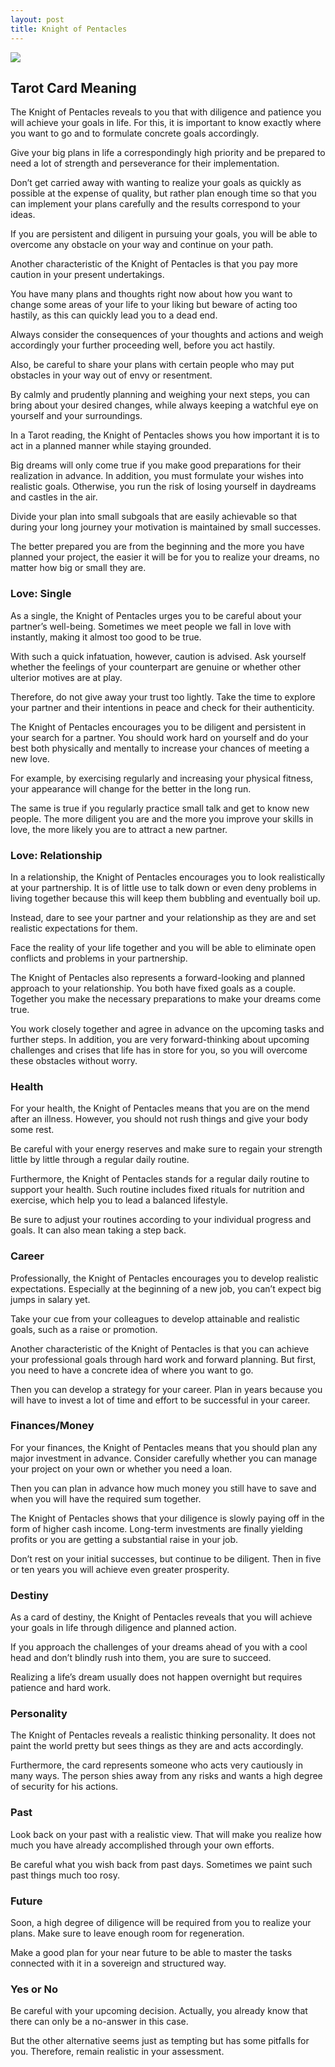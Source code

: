 ```yaml
---
layout: post
title: Knight of Pentacles
---
```


![](../images/Knight-of-Pentacles-Tarot-Card-Meaning-732x1024.webp)

## Tarot Card Meaning
The Knight of Pentacles reveals to you that with diligence and patience you will achieve your goals in life. For this, it is important to know exactly where you want to go and to formulate concrete goals accordingly.

Give your big plans in life a correspondingly high priority and be prepared to need a lot of strength and perseverance for their implementation.

Don’t get carried away with wanting to realize your goals as quickly as possible at the expense of quality, but rather plan enough time so that you can implement your plans carefully and the results correspond to your ideas.

If you are persistent and diligent in pursuing your goals, you will be able to overcome any obstacle on your way and continue on your path.

Another characteristic of the Knight of Pentacles is that you pay more caution in your present undertakings.

You have many plans and thoughts right now about how you want to change some areas of your life to your liking but beware of acting too hastily, as this can quickly lead you to a dead end.

Always consider the consequences of your thoughts and actions and weigh accordingly your further proceeding well, before you act hastily.

Also, be careful to share your plans with certain people who may put obstacles in your way out of envy or resentment.

By calmly and prudently planning and weighing your next steps, you can bring about your desired changes, while always keeping a watchful eye on yourself and your surroundings.

In a Tarot reading, the Knight of Pentacles shows you how important it is to act in a planned manner while staying grounded.

Big dreams will only come true if you make good preparations for their realization in advance. In addition, you must formulate your wishes into realistic goals. Otherwise, you run the risk of losing yourself in daydreams and castles in the air.

Divide your plan into small subgoals that are easily achievable so that during your long journey your motivation is maintained by small successes.

The better prepared you are from the beginning and the more you have planned your project, the easier it will be for you to realize your dreams, no matter how big or small they are.


### Love: Single
As a single, the Knight of Pentacles urges you to be careful about your partner’s well-being. Sometimes we meet people we fall in love with instantly, making it almost too good to be true.

With such a quick infatuation, however, caution is advised. Ask yourself whether the feelings of your counterpart are genuine or whether other ulterior motives are at play.

Therefore, do not give away your trust too lightly. Take the time to explore your partner and their intentions in peace and check for their authenticity.

The Knight of Pentacles encourages you to be diligent and persistent in your search for a partner. You should work hard on yourself and do your best both physically and mentally to increase your chances of meeting a new love.

For example, by exercising regularly and increasing your physical fitness, your appearance will change for the better in the long run.

The same is true if you regularly practice small talk and get to know new people. The more diligent you are and the more you improve your skills in love, the more likely you are to attract a new partner.

### Love: Relationship
In a relationship, the Knight of Pentacles encourages you to look realistically at your partnership. It is of little use to talk down or even deny problems in living together because this will keep them bubbling and eventually boil up.

Instead, dare to see your partner and your relationship as they are and set realistic expectations for them.

Face the reality of your life together and you will be able to eliminate open conflicts and problems in your partnership.

The Knight of Pentacles also represents a forward-looking and planned approach to your relationship. You both have fixed goals as a couple. Together you make the necessary preparations to make your dreams come true.

You work closely together and agree in advance on the upcoming tasks and further steps. In addition, you are very forward-thinking about upcoming challenges and crises that life has in store for you, so you will overcome these obstacles without worry.


### Health

For your health, the Knight of Pentacles means that you are on the mend after an illness. However, you should not rush things and give your body some rest.

Be careful with your energy reserves and make sure to regain your strength little by little through a regular daily routine.

Furthermore, the Knight of Pentacles stands for a regular daily routine to support your health. Such routine includes fixed rituals for nutrition and exercise, which help you to lead a balanced lifestyle.

Be sure to adjust your routines according to your individual progress and goals. It can also mean taking a step back.


### Career

Professionally, the Knight of Pentacles encourages you to develop realistic expectations. Especially at the beginning of a new job, you can’t expect big jumps in salary yet.

Take your cue from your colleagues to develop attainable and realistic goals, such as a raise or promotion.

Another characteristic of the Knight of Pentacles is that you can achieve your professional goals through hard work and forward planning. But first, you need to have a concrete idea of where you want to go.

Then you can develop a strategy for your career. Plan in years because you will have to invest a lot of time and effort to be successful in your career.


### Finances/Money

For your finances, the Knight of Pentacles means that you should plan any major investment in advance. Consider carefully whether you can manage your project on your own or whether you need a loan.

Then you can plan in advance how much money you still have to save and when you will have the required sum together.

The Knight of Pentacles shows that your diligence is slowly paying off in the form of higher cash income. Long-term investments are finally yielding profits or you are getting a substantial raise in your job.

Don’t rest on your initial successes, but continue to be diligent. Then in five or ten years you will achieve even greater prosperity.


### Destiny 

As a card of destiny, the Knight of Pentacles reveals that you will achieve your goals in life through diligence and planned action.

If you approach the challenges of your dreams ahead of you with a cool head and don’t blindly rush into them, you are sure to succeed.

Realizing a life’s dream usually does not happen overnight but requires patience and hard work.


### Personality
The Knight of Pentacles reveals a realistic thinking personality. It does not paint the world pretty but sees things as they are and acts accordingly.

Furthermore, the card represents someone who acts very cautiously in many ways. The person shies away from any risks and wants a high degree of security for his actions.

### Past
Look back on your past with a realistic view. That will make you realize how much you have already accomplished through your own efforts.

Be careful what you wish back from past days. Sometimes we paint such past things much too rosy.

### Future
Soon, a high degree of diligence will be required from you to realize your plans. Make sure to leave enough room for regeneration.

Make a good plan for your near future to be able to master the tasks connected with it in a sovereign and structured way.

### Yes or No
Be careful with your upcoming decision. Actually, you already know that there can only be a no-answer in this case.

But the other alternative seems just as tempting but has some pitfalls for you. Therefore, remain realistic in your assessment.

